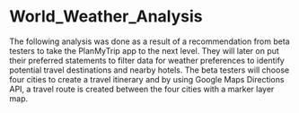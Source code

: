 # World_Weather_Analysis
The following analysis was done as a result of a recommendation from beta testers to take the PlanMyTrip app to the next level. They will later on put their preferred statements to filter data for weather preferences to identify potential travel destinations and nearby hotels. The beta testers will choose four cities to create a travel itinerary and by using Google Maps Directions API, a travel route is created between the four cities with a marker layer map. 